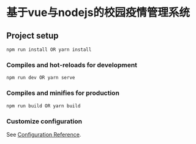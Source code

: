 # 基于vue与nodejs的校园疫情管理系统

## Project setup
```
npm run install OR yarn install
```

### Compiles and hot-reloads for development
```
npm run dev OR yarn serve
```

### Compiles and minifies for production
```
npm run build OR yarn build
```

### Customize configuration
See [Configuration Reference](https://cli.vuejs.org/config/).
